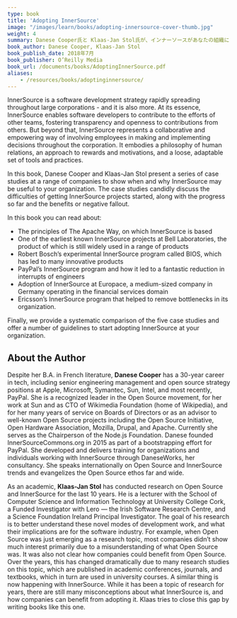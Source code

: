 ```yaml
---
type: book
title: 'Adopting InnerSource'
image: "/images/learn/books/adopting-innersource-cover-thumb.jpg"
weight: 4
summary: Danese Cooper氏と Klaas-Jan Stol氏が、インナーソースがあなたの組織にとってどのように有用であるかを示すために、様々な企業でのケーススタディを紹介します。ケーススタディでは、これまでの進捗状況やメリットまたは負の影響と一緒に、インナーソースプロジェクトを開始することの難しさを率直に議論しています。
book_author: Danese Cooper, Klaas-Jan Stol
book_publish_date: 2018年7月
book_publisher: O’Reilly Media
book_url: /documents/books/AdoptingInnerSource.pdf
aliases:
    - /resources/books/adoptinginnersource/
---
```


InnerSource is a software development strategy rapidly spreading throughout large corporations - and it is also more. At its essence, InnerSource enables software developers to contribute to the efforts of other teams, fostering transparency and openness to contributions from others. But beyond that, InnerSource represents a collaborative and empowering way of involving employees in making and implementing decisions throughout the corporation. It embodies a philosophy of human relations, an approach to rewards and motivations, and a loose, adaptable set of tools and practices.

In this book, Danese Cooper and Klaas-Jan Stol present a series of case studies at a range of companies to show when and why InnerSource may be useful to your organization. The case studies candidly discuss the difficulties of getting InnerSource projects started, along with the progress so far and the benefits or negative fallout.

In this book you can read about:

* The principles of The Apache Way, on which InnerSource is based
* One of the earliest known InnerSource projects at Bell Laboratories, the product of which is still widely used in a range of products
* Robert Bosch’s experimental InnerSource program called BIOS, which has led to many innovative products
* PayPal’s InnerSource program and how it led to a fantastic reduction in interrupts of engineers
* Adoption of InnerSource at Europace, a medium-sized company in Germany operating in the financial services domain
* Ericsson’s InnerSource program that helped to remove bottlenecks in its organization.

Finally, we provide a systematic comparison of the five case studies and offer a number of guidelines to start adopting InnerSource at your organization.

## About the Author

Despite her B.A. in French literature, **Danese Cooper** has a 30-year career in tech, including senior engineering management and open source strategy positions at Apple, Microsoft, Symantec, Sun, Intel, and most recently, PayPal. She is a recognized leader in the Open Source movement, for her work at Sun and as CTO of Wikimedia Foundation (home of Wikipedia), and for her many years of service on Boards of Directors or as an advisor to well-known Open Source projects including the Open Source Initiative, Open Hardware Association, Mozilla, Drupal, and Apache. Currently she serves as the Chairperson of the Node.js Foundation. Danese founded InnerSourceCommons.org in 2015 as part of a bootstrapping effort for PayPal. She developed and delivers training for organizations and individuals working with InnerSource through DaneseWorks, her consultancy. She speaks internationally on Open Source and InnerSource trends and evangelizes the Open Source ethos far and wide.

As an academic, **Klaas-Jan Stol** has conducted research on Open Source and InnerSource for the last 10 years. He is a lecturer with the School of Computer Science and Information Technology at University College Cork, a Funded Investigator with Lero — the Irish Software Research Centre, and a Science Foundation Ireland Principal Investigator. The goal of his research is to better understand these novel modes of development work, and what their implications are for the software industry. For example, when Open Source was just emerging as a research topic, most companies didn’t show much interest primarily due to a misunderstanding of what Open Source was. It was also not clear how companies could benefit from Open Source. Over the years, this has changed dramatically due to many research studies on this topic, which are published in academic conferences, journals, and textbooks, which in turn are used in university courses. A similar thing is now happening with InnerSource. While it has been a topic of research for years, there are still many misconceptions about what InnerSource is, and how companies can benefit from adopting it. Klaas tries to close this gap by writing books like this one.

